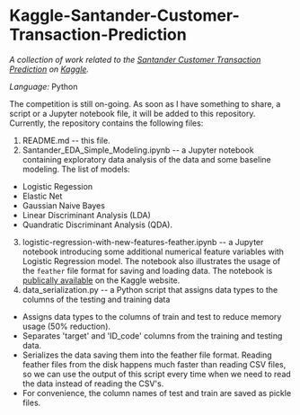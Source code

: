 # Kaggle-Santander-Customer-Transaction-Prediction

*A collection of work related to the [Santander Customer Transaction Prediction](https://www.kaggle.com/c/santander-customer-transaction-prediction) on [Kaggle](https://www.kaggle.com/).*

*Language:* Python

The competition is still on-going. As soon as I have something to share, a script or a Jupyter notebook file, it will be added to this repository. Currently, the repository contains the following files:

1. README.md -- this file.
2. Santander_EDA_Simple_Modeling.ipynb -- a Jupyter notebook containing exploratory data analysis of the data and some baseline modeling. The list of models: 
  * Logistic Regession 
  * Elastic Net 
  * Gaussian Naive Bayes
  * Linear Discriminant Analysis (LDA)
  * Quandratic Discriminant Analysis (QDA).
3. logistic-regression-with-new-features-feather.ipynb -- a Jupyter notebook introducing some additional numerical feature variables with Logistic Regression model. The notebook also illustrates the usage of the `feather` file format for saving and loading data. The notebook is [publically available](https://www.kaggle.com/graf10a/logistic-regression-with-new-features-feather) on the Kaggle website.
4. data_serialization.py -- a Python script that assigns data types to the columns of the testing and training data
  * Assigns data types to the columns of train and test to reduce memory usage (50% reduction).
  * Separates 'target' and 'ID_code' columns from the training and testing data.
  * Serializes the data saving them into the feather file format. Reading feather files from the disk happens much faster than reading CSV files, so we can use the output of this script every time when we need to read the data instead of reading the CSV's.
  * For convenience, the column names of test and train are saved as pickle files.

